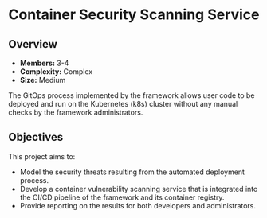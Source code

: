 # Container Security Scanning Service

## Overview
- **Members:** 3-4
- **Complexity:** Complex
- **Size:** Medium

The GitOps process implemented by the framework allows user code to be deployed and run on the Kubernetes (k8s) cluster without any manual checks by the framework administrators. 

## Objectives
This project aims to:
- Model the security threats resulting from the automated deployment process.
- Develop a container vulnerability scanning service that is integrated into the CI/CD pipeline of the framework and its container registry.
- Provide reporting on the results for both developers and administrators.
